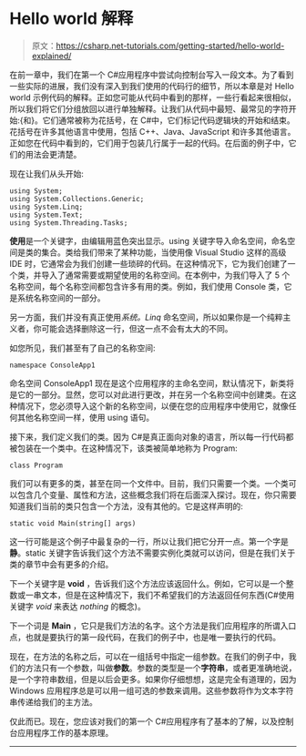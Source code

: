 # Hello world 解释

> 原文：<https://csharp.net-tutorials.com/getting-started/hello-world-explained/>

在前一章中，我们在第一个 C#应用程序中尝试向控制台写入一段文本。为了看到一些实际的进展，我们没有深入到我们使用的代码行的细节，所以本章是对 Hello world 示例代码的解释。正如您可能从代码中看到的那样，一些行看起来很相似，所以我们将它们分组放回以进行单独解释。让我们从代码中最短、最常见的字符开始:{和}。它们通常被称为花括号，在 C#中，它们标记代码逻辑块的开始和结束。花括号在许多其他语言中使用，包括 C++、Java、JavaScript 和许多其他语言。正如您在代码中看到的，它们用于包装几行属于一起的代码。在后面的例子中，它们的用法会更清楚。

现在让我们从头开始:

```
using System;
using System.Collections.Generic;
using System.Linq;
using System.Text;
using System.Threading.Tasks;
```

**使用**是一个关键字，由编辑用蓝色突出显示。using 关键字导入命名空间，命名空间是类的集合。类给我们带来了某种功能，当使用像 Visual Studio 这样的高级 IDE 时，它通常会为我们创建一些琐碎的代码。在这种情况下，它为我们创建了一个类，并导入了通常需要或期望使用的名称空间。在本例中，为我们导入了 5 个名称空间，每个名称空间都包含许多有用的类。例如，我们使用 Console 类，它是系统名称空间的一部分。

另一方面，我们并没有真正使用*系统。Linq* 命名空间，所以如果你是一个纯粹主义者，你可能会选择删除这一行，但这一点不会有太大的不同。

如您所见，我们甚至有了自己的名称空间:

<input type="hidden" name="IL_IN_ARTICLE">

```
namespace ConsoleApp1
```

命名空间 ConsoleApp1 现在是这个应用程序的主命名空间，默认情况下，新类将是它的一部分。显然，您可以对此进行更改，并在另一个名称空间中创建类。在这种情况下，您必须导入这个新的名称空间，以便在您的应用程序中使用它，就像任何其他名称空间一样，使用 using 语句。

接下来，我们定义我们的类。因为 C#是真正面向对象的语言，所以每一行代码都被包装在一个类中。在这种情况下，该类被简单地称为 Program:

```
class Program
```

我们可以有更多的类，甚至在同一个文件中。目前，我们只需要一个类。一个类可以包含几个变量、属性和方法，这些概念我们将在后面深入探讨。现在，你只需要知道我们当前的类只包含一个方法，没有其他的。它是这样声明的:

```
static void Main(string[] args)
```

这一行可能是这个例子中最复杂的一行，所以让我们把它分开一点。第一个字是**静**。static 关键字告诉我们这个方法不需要实例化类就可以访问，但是在我们关于类的章节中会有更多的介绍。

下一个关键字是 **void** ，告诉我们这个方法应该返回什么。例如，它可以是一个整数或一串文本，但是在这种情况下，我们不希望我们的方法返回任何东西(C#使用关键字 *void* 来表达 *nothing* 的概念)。

下一个词是 **Main** ，它只是我们方法的名字。这个方法是我们应用程序的所谓入口点，也就是要执行的第一段代码，在我们的例子中，也是唯一要执行的代码。

现在，在方法的名称之后，可以在一组括号中指定一组参数。在我们的例子中，我们的方法只有一个参数，叫做**参数**。参数的类型是一个**字符串**，或者更准确地说，是一个字符串数组，但是以后会更多。如果你仔细想想，这是完全有道理的，因为 Windows 应用程序总是可以用一组可选的参数来调用。这些参数将作为文本字符串传递给我们的主方法。

仅此而已。现在，您应该对我们的第一个 C#应用程序有了基本的了解，以及控制台应用程序工作的基本原理。

* * *